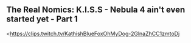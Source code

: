 ## The Real Nomics: K.I.S.S - Nebula 4 ain't even started yet - Part 1
<https://clips.twitch.tv/KathishBlueFoxOhMyDog-2GlnaZhCC1zmtoDj>
